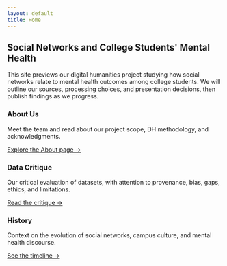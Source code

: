```yaml
---
layout: default
title: Home
---
```


<section class="prose">
  <h1>Social Networks and College Students' Mental Health</h1>
  <p class="lead">This site previews our digital humanities project studying how social networks relate to mental health outcomes among college students. We will outline our sources, processing choices, and presentation decisions, then publish findings as we progress.</p>

  <div class="grid cols-3">
    <div class="card">
      <h3>About Us</h3>
      <p>Meet the team and read about our project scope, DH methodology, and acknowledgments.</p>
      <p><a href="{{ '/about/' | relative_url }}">Explore the About page →</a></p>
    </div>
    <div class="card">
      <h3>Data Critique</h3>
      <p>Our critical evaluation of datasets, with attention to provenance, bias, gaps, ethics, and limitations.</p>
      <p><a href="{{ '/data-critique/' | relative_url }}">Read the critique →</a></p>
    </div>
    <div class="card">
      <h3>History</h3>
      <p>Context on the evolution of social networks, campus culture, and mental health discourse.</p>
      <p><a href="{{ '/history/' | relative_url }}">See the timeline →</a></p>
    </div>
  </div>
</section>